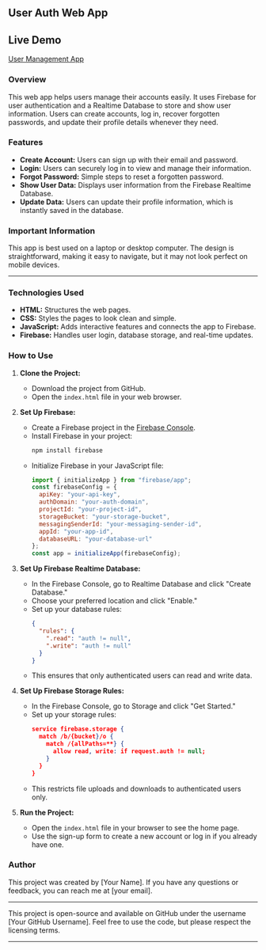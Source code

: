 ## User Auth Web App

## Live Demo
[User Management App](https://yourdemo.link)

### Overview

This web app helps users manage their accounts easily. It uses Firebase for user authentication and a Realtime Database to store and show user information. Users can create accounts, log in, recover forgotten passwords, and update their profile details whenever they need.

### Features

- **Create Account:** Users can sign up with their email and password.
- **Login:** Users can securely log in to view and manage their information.
- **Forgot Password:** Simple steps to reset a forgotten password.
- **Show User Data:** Displays user information from the Firebase Realtime Database.
- **Update Data:** Users can update their profile information, which is instantly saved in the database.

### Important Information

This app is best used on a laptop or desktop computer. The design is straightforward, making it easy to navigate, but it may not look perfect on mobile devices.

---

### Technologies Used

- **HTML:** Structures the web pages.
- **CSS:** Styles the pages to look clean and simple.
- **JavaScript:** Adds interactive features and connects the app to Firebase.
- **Firebase:** Handles user login, database storage, and real-time updates.

### How to Use

1. **Clone the Project:**
   - Download the project from GitHub.
   - Open the `index.html` file in your web browser.

2. **Set Up Firebase:**
   - Create a Firebase project in the [Firebase Console](https://console.firebase.google.com/).
   - Install Firebase in your project:
     ```bash
     npm install firebase
     ```
   - Initialize Firebase in your JavaScript file:
     ```javascript
     import { initializeApp } from "firebase/app";
     const firebaseConfig = {
       apiKey: "your-api-key",
       authDomain: "your-auth-domain",
       projectId: "your-project-id",
       storageBucket: "your-storage-bucket",
       messagingSenderId: "your-messaging-sender-id",
       appId: "your-app-id",
       databaseURL: "your-database-url"
     };
     const app = initializeApp(firebaseConfig);
     ```

3. **Set Up Firebase Realtime Database:**
   - In the Firebase Console, go to Realtime Database and click "Create Database."
   - Choose your preferred location and click "Enable."
   - Set up your database rules:
     ```json
     {
       "rules": {
         ".read": "auth != null",
         ".write": "auth != null"
       }
     }
     ```
   - This ensures that only authenticated users can read and write data.

4. **Set Up Firebase Storage Rules:**
   - In the Firebase Console, go to Storage and click "Get Started."
   - Set up your storage rules:
     ```json
     service firebase.storage {
       match /b/{bucket}/o {
         match /{allPaths=**} {
           allow read, write: if request.auth != null;
         }
       }
     }
     ```
   - This restricts file uploads and downloads to authenticated users only.

5. **Run the Project:**
   - Open the `index.html` file in your browser to see the home page.
   - Use the sign-up form to create a new account or log in if you already have one.

### Author

This project was created by [Your Name]. If you have any questions or feedback, you can reach me at [your email].

---

This project is open-source and available on GitHub under the username [Your GitHub Username]. Feel free to use the code, but please respect the licensing terms.

---
